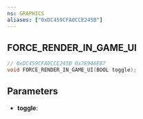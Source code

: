 ```yaml
---
ns: GRAPHICS
aliases: ["0xDC459CFA0CCE245B"]
---
```

## FORCE_RENDER_IN_GAME_UI

```c
// 0xDC459CFA0CCE245B 0x7E946E87
void FORCE_RENDER_IN_GAME_UI(BOOL toggle);
```

## Parameters
* **toggle**: 

